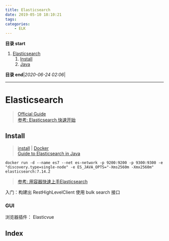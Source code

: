 ```yaml
---
title: Elasticsearch
date: 2019-05-10 18:10:21
tags: 
categories: 
    - ELK
---
```


**目录 start**

1. [Elasticsearch](#elasticsearch)
    1. [Install](#install)
    1. [Java](#java)

**目录 end**|_2020-06-24 02:06_|
****************************************
# Elasticsearch
> [Official Guide](https://www.elastic.co/guide/en/elasticsearch/reference/current/getting-started.html)  
> [参考: Elasticsearch 快速开始](https://www.cnblogs.com/cjsblog/p/9439331.html)  

## Install
> [install](https://www.elastic.co/guide/en/elasticsearch/reference/current/install-elasticsearch.html) | [Docker](https://hub.docker.com/_/elasticsearch/)  
> [Guide to Elasticsearch in Java](https://www.baeldung.com/elasticsearch-java)  

`docker run -d --name es7 --net es-network -p 9200:9200 -p 9300:9300 -e "discovery.type=single-node" -e ES_JAVA_OPTS="-Xms2560m -Xmx2560m"   elasticsearch:7.14.2`

> [参考: 用容器快速上手Elasticsearch](http://qinghua.github.io/elastic-search/)

入门：构建出 RestHighLevelClient  使用 bulk search 接口 

### GUI
浏览器插件： Elasticvue


## Index 
